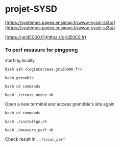 # projet-SYSD

[https://systemes.pages.ensimag.fr/www-sysd-isi3a/](https://systemes.pages.ensimag.fr/www-sysd-isi3a/)

[https://grid5000.fr](https://grid5000.fr)

### To perf measure for pingpong

starting locally

`bash ssh <login@access.grid5000.fr>`

`bash grenoble`

`bash cd commands`

`bash ./create_nodes.sh`

Open a new terminal and access grenoble's site again

`bash cd commands`

`bash ./installgo.sh`

`bash ./measure_perf.sh`

Check result in `../local_perf`
